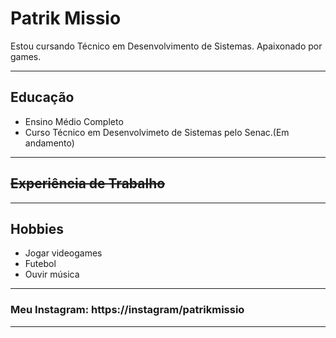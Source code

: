 # Patrik Missio
Estou cursando Técnico em  Desenvolvimento de Sistemas. Apaixonado por games.

---
## Educação

- Ensino Médio Completo
- Curso Técnico em Desenvolvimeto de Sistemas pelo Senac.(Em andamento)

---
## ~~Experiência de Trabalho~~

---
## Hobbies

- Jogar videogames
- Futebol
- Ouvir música
---
### Meu Instagram: https://instagram/patrikmissio

---

